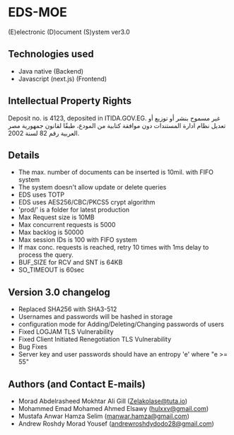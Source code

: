 # EDS-MOE
(E)electronic (D)ocument (S)ystem ver3.0

## Technologies used
- Java native (Backend)
- Javascript (next.js) (Frontend)

## Intellectual Property Rights
Deposit no. is 4123, deposited in ITIDA.GOV.EG.
غير مسموح بنشر أو توزيع أو تعديل نظام ادارة المستندات دون موافقة كتابية من المودع، طبقًا لقانون جمهورية مصر العربية رقم 82 لسنة 2002.

## Details
- The max. number of documents can be inserted is 10mil. with FIFO system
- The system doesn't allow update or delete queries
- EDS uses TOTP
- EDS uses AES256/CBC/PKCS5 crypt algorithm
- 'prod/' is a folder for latest production
- Max Request size is 10MB
- Max concurrent requests is 5000
- Max backlog is 50000
- Max session IDs is 100 with FIFO system
- If max conc. requests is reached, retry 10 times with 1ms delay to process the query.
- BUF_SIZE for RCV and SNT is 64KB
- SO_TIMEOUT is 60sec

## Version 3.0 changelog
- Replaced SHA256 with SHA3-512
- Usernames and passwords will be hashed in storage
- configuration mode for Adding/Deleting/Changing passwords of users
- Fixed LOGJAM TLS Vulnerability
- Fixed Client Initiated Renegotiation TLS Vulnerability
- Bug Fixes
- Server key and user passwords should have an entropy 'e' where "e >= 55"

## Authors (and Contact E-mails)
- Morad Abdelrasheed Mokhtar Ali Gill (Zelakolase@tuta.io)
- Mohammed Emad Mohamed Ahmed Elsawy (hulxxv@gmail.com)
- Mustafa Anwar Hamza Selim (manwar.hamza@gmail.com)
- Andrew Roshdy Morad Yousef (andrewroshdydodo28@gmail.com)
